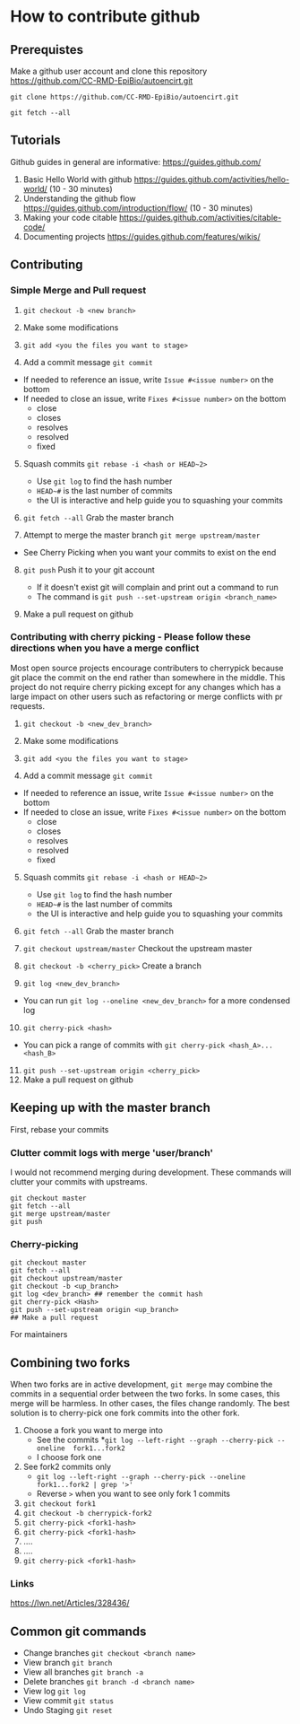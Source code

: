 # How to contribute github


## Prerequistes

Make a github user account and clone this repository https://github.com/CC-RMD-EpiBio/autoencirt.git

```
git clone https://github.com/CC-RMD-EpiBio/autoencirt.git

git fetch --all
```

## Tutorials

Github guides in general are informative: https://guides.github.com/

1. Basic Hello World with github https://guides.github.com/activities/hello-world/ (10 - 30 minutes)
2. Understanding the github flow https://guides.github.com/introduction/flow/ (10 - 30 minutes)
3. Making your code citable https://guides.github.com/activities/citable-code/
4. Documenting projects https://guides.github.com/features/wikis/


## Contributing

### Simple Merge and Pull request 

1. `git checkout -b <new branch>`
2. Make some modifications 

3. `git add <you the files you want to stage>`

4. Add a commit message `git commit`
  - If needed to reference an issue, write `Issue #<issue number>` on the bottom
  - If needed to close an issue, write `Fixes #<issue number>` on the bottom
     + close
     + closes
     + resolves
     + resolved
     + fixed

5. Squash commits `git rebase -i <hash or HEAD~2>`  
   - Use `git log` to find the hash number
   - `HEAD~#` is the last number of commits
   - the UI is interactive and help guide you to squashing your commits

6. `git fetch --all` Grab the master branch

7. Attempt to merge the master branch `git merge upstream/master`
  - See Cherry Picking when you want your commits to exist on the end

8. `git push` Push it to your git account
   - If it doesn't exist git will complain and print out a command to run
   - The command is `git push --set-upstream origin <branch_name>`
 
9. Make a pull request on github

### Contributing with cherry picking - Please follow these directions when you have a merge conflict
Most open source projects encourage contributers to cherrypick because git place the commit on the end rather than somewhere in the middle. This project do not require cherry picking except for any changes which has a large impact on other users such as refactoring or merge conflicts with pr requests.

1. `git checkout -b <new_dev_branch>`
2. Make some modifications 

3. `git add <you the files you want to stage>`

4. Add a commit message `git commit`
  - If needed to reference an issue, write `Issue #<issue number>` on the bottom
  - If needed to close an issue, write `Fixes #<issue number>` on the bottom
     + close
     + closes
     + resolves
     + resolved
     + fixed

5. Squash commits `git rebase -i <hash or HEAD~2>`  
   - Use `git log` to find the hash number
   - `HEAD~#` is the last number of commits
   - the UI is interactive and help guide you to squashing your commits

6. `git fetch --all` Grab the master branch

7. `git checkout upstream/master` Checkout the upstream master

8. `git checkout -b <cherry_pick>` Create a branch

9. `git log <new_dev_branch>`
  - You can run `git log --oneline <new_dev_branch>` for a more condensed log
10. `git cherry-pick <hash>`
  - You can pick a range of commits with `git cherry-pick <hash_A>...<hash_B>`

11. `git push --set-upstream origin <cherry_pick>`
12.  Make a pull request on github



## Keeping up with the master branch
First, rebase your commits
### Clutter commit logs with merge 'user/branch'
I would not recommend merging during development. These commands will clutter your commits with upstreams.
```
git checkout master
git fetch --all
git merge upstream/master
git push
```

### Cherry-picking
```
git checkout master
git fetch --all
git checkout upstream/master
git checkout -b <up_branch>
git log <dev_branch> ## remember the commit hash
git cherry-pick <Hash>
git push --set-upstream origin <up_branch>
## Make a pull request
```

For maintainers

## Combining two forks
When two forks are in active development, `git merge` may combine the commits in a sequential order between the two forks. In some cases, this merge will be harmless. In other cases, the files change randomly. The best solution is to cherry-pick one fork commits into the other fork. 

1. Choose a fork you want to merge into
	+ See the commits
		*`git log --left-right --graph --cherry-pick --oneline  fork1...fork2`
	+ I choose fork one
2. See fork2 commits only
	+ `git log --left-right --graph --cherry-pick --oneline  fork1...fork2 | grep '>'` 
	+ Reverse `>` when you want to see only fork 1 commits
3. `git checkout fork1`
4. `git checkout -b cherrypick-fork2`
5. `git cherry-pick <fork1-hash>`
6. `git cherry-pick <fork1-hash>`
7. ....
8. ....
9. `git cherry-pick <fork1-hash>`

### Links
https://lwn.net/Articles/328436/


## Common git commands

* Change branches `git checkout <branch name>`
* View branch `git branch`
* View all branches `git branch -a`
* Delete branches `git branch -d <branch name>`
* View log `git log`
* View commit `git status`
* Undo Staging `git reset`


